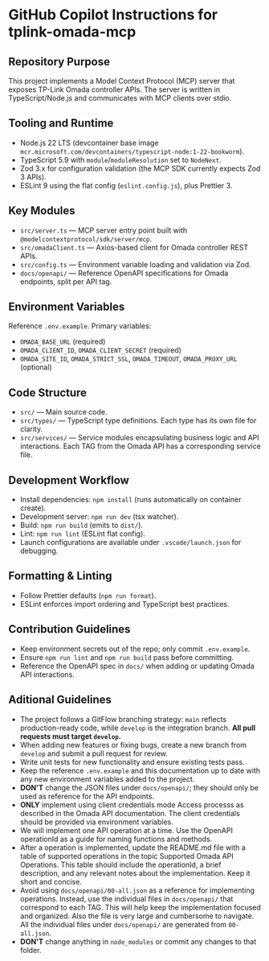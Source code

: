 # GitHub Copilot Instructions for tplink-omada-mcp

## Repository Purpose
This project implements a Model Context Protocol (MCP) server that exposes TP-Link Omada controller APIs. The server is written in TypeScript/Node.js and communicates with MCP clients over stdio.

## Tooling and Runtime
- Node.js 22 LTS (devcontainer base image `mcr.microsoft.com/devcontainers/typescript-node:1-22-bookworm`).
- TypeScript 5.9 with `module`/`moduleResolution` set to `NodeNext`.
- Zod 3.x for configuration validation (the MCP SDK currently expects Zod 3 APIs).
- ESLint 9 using the flat config (`eslint.config.js`), plus Prettier 3.

## Key Modules
- `src/server.ts` — MCP server entry point built with `@modelcontextprotocol/sdk/server/mcp`.
- `src/omadaClient.ts` — Axios-based client for Omada controller REST APIs.
- `src/config.ts` — Environment variable loading and validation via Zod.
- `docs/openapi/` — Reference OpenAPI specifications for Omada endpoints, split per API tag.

## Environment Variables
Reference `.env.example`. Primary variables:
- `OMADA_BASE_URL` (required)
- `OMADA_CLIENT_ID`, `OMADA_CLIENT_SECRET` (required)
- `OMADA_SITE_ID`, `OMADA_STRICT_SSL`, `OMADA_TIMEOUT`, `OMADA_PROXY_URL` (optional)

## Code Structure
- `src/` — Main source code.
- `src/types/` — TypeScript type definitions. Each type has its own file for clarity.
- `src/services/` — Service modules encapsulating business logic and API interactions. Each TAG from the Omada API has a corresponding service file.

## Development Workflow
- Install dependencies: `npm install` (runs automatically on container create).
- Development server: `npm run dev` (tsx watcher).
- Build: `npm run build` (emits to `dist/`).
- Lint: `npm run lint` (ESLint flat config).
- Launch configurations are available under `.vscode/launch.json` for debugging.

## Formatting & Linting
- Follow Prettier defaults (`npm run format`).
- ESLint enforces import ordering and TypeScript best practices.

## Contribution Guidelines
- Keep environment secrets out of the repo; only commit `.env.example`.
- Ensure `npm run lint` and `npm run build` pass before committing.
- Reference the OpenAPI spec in `docs/` when adding or updating Omada API interactions.

## Aditional Guidelines
- The project follows a GitFlow branching strategy: `main` reflects production-ready code, while `develop` is the integration branch. **All pull requests must target `develop`.**
- When adding new features or fixing bugs, create a new branch from `develop` and submit a pull request for review.
- Write unit tests for new functionality and ensure existing tests pass.
- Keep the reference `.env.example` and this documentation up to date with any new environment variables added to the project.
- **DON'T** change the JSON files under `docs/openapi/`; they should only be used as reference for the API endpoints.
- **ONLY** implement using client credentials mode Access processs as described in the Omada API documentation. The client credentials should be provided via environment variables.
- We will implement one API operation at a time. Use the OpenAPI operationId as a guide for naming functions and methods.
- After a operation is implemented, update the README.md file with a table of supported operations in the topic Supported Omada API Operations. This table should include the operationId, a brief description, and any relevant notes about the implementation. Keep it short and concise.
- Avoid using `docs/openapi/00-all.json` as a reference for implementing operations. Instead, use the individual files in `docs/openapi/` that correspond to each TAG. This will help keep the implementation focused and organized. Also the file is very large and cumbersome to navigate. All the individual files under `docs/openapi/` are generated from `00-all.json`. 
- **DON'T** change anything in `node_modules` or commit any changes to that folder.